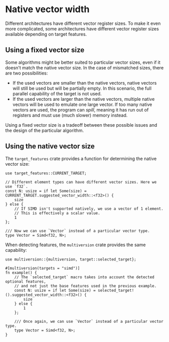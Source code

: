 # Native vector width

Different architectures have different vector register sizes.
To make it even more complicated, some architectures have different vector register sizes available depending on target features.

## Using a fixed vector size

Some algorithms might be better suited to particular vector sizes, even if it doesn't match the native vector size.
In the case of mismatched sizes, there are two possibilities:
* If the used vectors are smaller than the native vectors, native vectors will still be used but will be partially empty.
  In this scenario, the full parallel capability of the target is not used.
* If the used vectors are larger than the native vectors, multiple native vectors will be used to emulate one large vector.
  If too many native vectors are used, the program can _spill_, meaning it has run out of registers and must use (much slower) memory instead.

Using a fixed vector size is a tradeoff between these possible issues and the design of the particular algorithm.

## Using the native vector size

The `target_features` crate provides a function for determining the native vector size:

```rust,ignore
use target_features::CURRENT_TARGET;

// Different element types can have different vector sizes. Here we use `f32`.
const N: usize = if let Some(size) = CURRENT_TARGET.suggested_vector_width::<f32>() {
    size
} else {
    // If SIMD isn't supported natively, we use a vector of 1 element.
    // This is effectively a scalar value.
    1
};

/// Now we can use `Vector` instead of a particular vector type.
type Vector = Simd<f32, N>;
```

When detecting features, the `multiversion` crate provides the same capability:

```rust,ignore
use multiversion::{multiversion, target::selected_target};

#[multiversion(targets = "simd")]
fn example() {
    // The `selected_target` macro takes into account the detected optional features,
    // and not just the base features used in the previous example.
    const N: usize = if let Some(size) = selected_target!().suggested_vector_width::<f32>() {
        size
    } else {
        1
    };

    /// Once again, we can use `Vector` instead of a particular vector type.
    type Vector = Simd<f32, N>;
}
```

